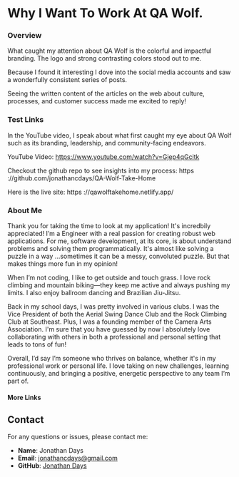 # Why I Want To Work At QA Wolf.

### Overview

What caught my attention about QA Wolf is the colorful and impactful branding. The logo and strong contrasting colors stood out to me.

Because I found it interesting I dove into the social media accounts and saw a wonderfully consistent series of posts.

Seeing the written content of the articles on the web about culture, processes, and customer success made me excited to reply!

### Test Links

In the YouTube video, I speak about what first caught my eye about QA Wolf such as its branding, leadership, and community-facing endeavors.

YouTube Video:
https://www.youtube.com/watch?v=Gjep4qGcitk

Checkout the github repo to see insights into my process:
https ://github.com/jonathancdays/QA-Wolf-Take-Home

Here is the live site:
https ://qawolftakehome.netlify.app/

### About Me

<p>
		Thank you for taking the time to look at my application! It's incredbily
		appreciated! I’m a Engineer with a real passion for creating robust web
		applications. For me, software development, at its core, is about understand
		problems and solving them programmatically. It's almost like solving a
		puzzle in a way ...sometimes it can be a messy, convoluted puzzle. But that
		makes things more fun in my opinion!
	</p>

  <p>
    	When I’m not coding, I like to get outside and touch grass. I love rock
    	climbing and mountain biking—they keep me active and always pushing my
    	limits. I also enjoy ballroom dancing and Brazilian Jiu-Jitsu.
  </p>

  <p>
    	Back in my school days, I was pretty involved in various clubs. I was the
    	Vice President of both the Aerial Swing Dance Club and the Rock Climbing
    	Club at Southeast. Plus, I was a founding member of the Camera Arts
    	Association. I'm sure that you have guessed by now I absolutely love
    	collaborating with others in both a professional and personal setting that
    	leads to tons of fun!
  </p>

  <p>
    	Overall, I’d say I’m someone who thrives on balance, whether it's in my
    	professional work or personal life. I love taking on new challenges,
    	learning continuously, and bringing a positive, energetic perspective to any
    	team I’m part of.
  </p>

#### More Links

## Contact

For any questions or issues, please contact me:

- **Name**: Jonathan Days
- **Email**: jonathancdays@gmail.com
- **GitHub**: [Jonathan Days](https://github.com/jonathancdays)
